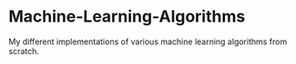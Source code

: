 # Machine-Learning-Algorithms
My different implementations of various machine learning algorithms from scratch.
